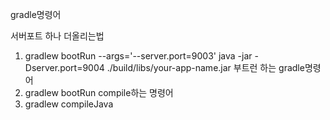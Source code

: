 
gradle명령어 

서버포트 하나 더올리는법 
1. gradlew bootRun --args='--server.port=9003'
   java -jar -Dserver.port=9004 ./build/libs/your-app-name.jar
부트런 하는 gradle명령어
2. gradlew bootRun
compile하는 명령어 
3. gradlew compileJava

